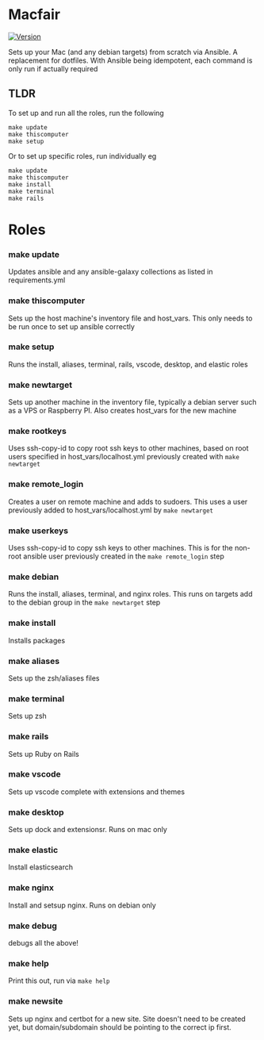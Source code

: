# Macfair

[![Version](https://github.com/cerico/macfair/actions/workflows/publish.yml/badge.svg)](https://github.com/cerico/macfair/actions/workflows/publish.yml)


Sets up your Mac (and any debian targets) from scratch via Ansible. A replacement for dotfiles. With Ansible being idempotent, each command is only run if actually required

## TLDR

To set up and run all the roles, run the following

```
make update
make thiscomputer
make setup
```

Or to set up specific roles, run individually eg

```
make update
make thiscomputer
make install
make terminal
make rails
```

# Roles

### make update

Updates ansible and any ansible-galaxy collections as listed in requirements.yml

### make thiscomputer

Sets up the host machine's inventory file and host_vars. This only needs to be run once to set up ansible correctly

### make setup

Runs the install, aliases, terminal, rails, vscode, desktop, and elastic roles

### make newtarget

Sets up another machine in the inventory file, typically a debian server such as a VPS or Raspberry PI. Also creates host_vars for the new machine

### make rootkeys

Uses ssh-copy-id to copy root ssh keys to other machines, based on root users specified in host_vars/localhost.yml previously created with `make newtarget`

### make remote_login

Creates a user on remote machine and adds to sudoers. This uses a user previously added to host_vars/localhost.yml by `make newtarget`

### make userkeys

Uses ssh-copy-id to copy ssh keys to other machines. This is for the non-root ansible user previously created in the `make remote_login` step

### make debian

Runs the install, aliases, terminal, and nginx roles. This runs on targets add to the debian group in the `make newtarget` step

### make install

Installs packages

### make aliases

Sets up the zsh/aliases files

### make terminal

Sets up zsh

### make rails

Sets up Ruby on Rails

### make vscode

Sets up vscode complete with extensions and themes

### make desktop

Sets up dock and extensionsr. Runs on mac only

### make elastic

Install elasticsearch

### make nginx

Install and setsup nginx. Runs on debian only

### make debug

debugs all the above!

### make help

Print this out, run via `make help`

### make newsite

Sets up nginx and certbot for a new site. Site doesn't need to be created yet, but domain/subdomain should be pointing to the correct ip first.

